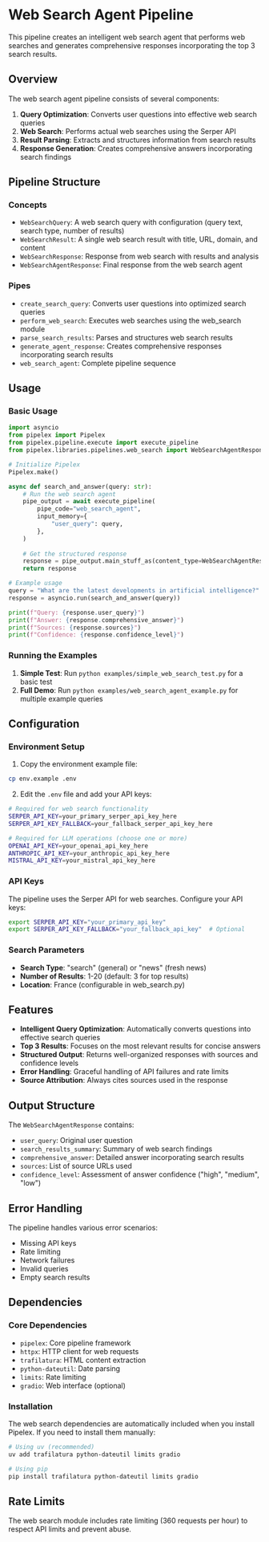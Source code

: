 # Web Search Agent Pipeline

This pipeline creates an intelligent web search agent that performs web searches and generates comprehensive responses incorporating the top 3 search results.

## Overview

The web search agent pipeline consists of several components:

1. **Query Optimization**: Converts user questions into effective web search queries
2. **Web Search**: Performs actual web searches using the Serper API
3. **Result Parsing**: Extracts and structures information from search results
4. **Response Generation**: Creates comprehensive answers incorporating search findings

## Pipeline Structure

### Concepts

- `WebSearchQuery`: A web search query with configuration (query text, search type, number of results)
- `WebSearchResult`: A single web search result with title, URL, domain, and content
- `WebSearchResponse`: Response from web search with results and analysis
- `WebSearchAgentResponse`: Final response from the web search agent

### Pipes

- `create_search_query`: Converts user questions into optimized search queries
- `perform_web_search`: Executes web searches using the web_search module
- `parse_search_results`: Parses and structures web search results
- `generate_agent_response`: Creates comprehensive responses incorporating search results
- `web_search_agent`: Complete pipeline sequence

## Usage

### Basic Usage

```python
import asyncio
from pipelex import Pipelex
from pipelex.pipeline.execute import execute_pipeline
from pipelex.libraries.pipelines.web_search import WebSearchAgentResponse

# Initialize Pipelex
Pipelex.make()

async def search_and_answer(query: str):
    # Run the web search agent
    pipe_output = await execute_pipeline(
        pipe_code="web_search_agent",
        input_memory={
            "user_query": query,
        },
    )
    
    # Get the structured response
    response = pipe_output.main_stuff_as(content_type=WebSearchAgentResponse)
    return response

# Example usage
query = "What are the latest developments in artificial intelligence?"
response = asyncio.run(search_and_answer(query))

print(f"Query: {response.user_query}")
print(f"Answer: {response.comprehensive_answer}")
print(f"Sources: {response.sources}")
print(f"Confidence: {response.confidence_level}")
```

### Running the Examples

1. **Simple Test**: Run `python examples/simple_web_search_test.py` for a basic test
2. **Full Demo**: Run `python examples/web_search_agent_example.py` for multiple example queries

## Configuration

### Environment Setup

1. Copy the environment example file:
```bash
cp env.example .env
```

2. Edit the `.env` file and add your API keys:
```bash
# Required for web search functionality
SERPER_API_KEY=your_primary_serper_api_key_here
SERPER_API_KEY_FALLBACK=your_fallback_serper_api_key_here

# Required for LLM operations (choose one or more)
OPENAI_API_KEY=your_openai_api_key_here
ANTHROPIC_API_KEY=your_anthropic_api_key_here
MISTRAL_API_KEY=your_mistral_api_key_here
```

### API Keys

The pipeline uses the Serper API for web searches. Configure your API keys:

```bash
export SERPER_API_KEY="your_primary_api_key"
export SERPER_API_KEY_FALLBACK="your_fallback_api_key"  # Optional
```

### Search Parameters

- **Search Type**: "search" (general) or "news" (fresh news)
- **Number of Results**: 1-20 (default: 3 for top results)
- **Location**: France (configurable in web_search.py)

## Features

- **Intelligent Query Optimization**: Automatically converts questions into effective search queries
- **Top 3 Results**: Focuses on the most relevant results for concise answers
- **Structured Output**: Returns well-organized responses with sources and confidence levels
- **Error Handling**: Graceful handling of API failures and rate limits
- **Source Attribution**: Always cites sources used in the response

## Output Structure

The `WebSearchAgentResponse` contains:

- `user_query`: Original user question
- `search_results_summary`: Summary of web search findings
- `comprehensive_answer`: Detailed answer incorporating search results
- `sources`: List of source URLs used
- `confidence_level`: Assessment of answer confidence ("high", "medium", "low")

## Error Handling

The pipeline handles various error scenarios:

- Missing API keys
- Rate limiting
- Network failures
- Invalid queries
- Empty search results

## Dependencies

### Core Dependencies
- `pipelex`: Core pipeline framework
- `httpx`: HTTP client for web requests
- `trafilatura`: HTML content extraction
- `python-dateutil`: Date parsing
- `limits`: Rate limiting
- `gradio`: Web interface (optional)

### Installation

The web search dependencies are automatically included when you install Pipelex. If you need to install them manually:

```bash
# Using uv (recommended)
uv add trafilatura python-dateutil limits gradio

# Using pip
pip install trafilatura python-dateutil limits gradio
```

## Rate Limits

The web search module includes rate limiting (360 requests per hour) to respect API limits and prevent abuse.

